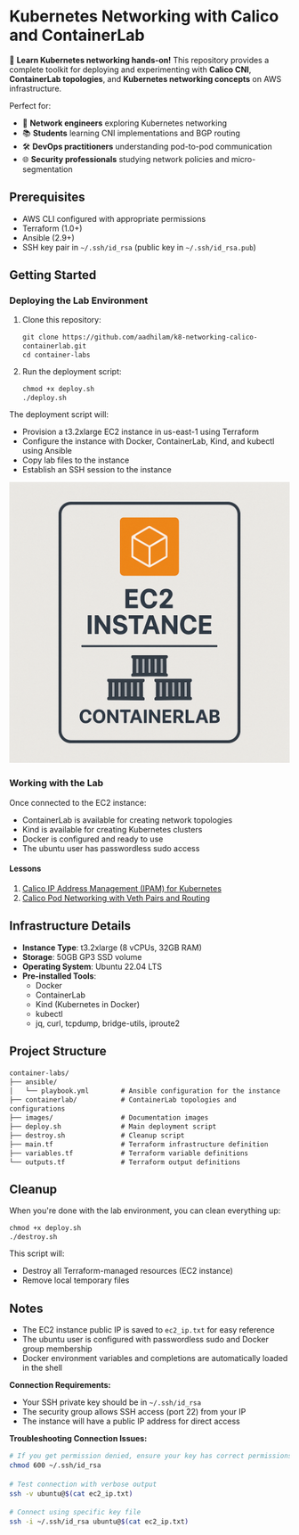 # Kubernetes Networking with Calico and ContainerLab

🎯 **Learn Kubernetes networking hands-on!** This repository provides a complete toolkit for deploying and experimenting with **Calico CNI**, **ContainerLab topologies**, and **Kubernetes networking concepts** on AWS infrastructure.

Perfect for:
- 🔬 **Network engineers** exploring Kubernetes networking
- 📚 **Students** learning CNI implementations and BGP routing
- 🛠️ **DevOps practitioners** understanding pod-to-pod communication
- 🌐 **Security professionals** studying network policies and micro-segmentation

## Prerequisites

- AWS CLI configured with appropriate permissions
- Terraform (1.0+)
- Ansible (2.9+)
- SSH key pair in `~/.ssh/id_rsa` (public key in `~/.ssh/id_rsa.pub`)

## Getting Started

### Deploying the Lab Environment

1. Clone this repository:
   ```
   git clone https://github.com/aadhilam/k8-networking-calico-containerlab.git
   cd container-labs
   ```

2. Run the deployment script:
   ```
   chmod +x deploy.sh
   ./deploy.sh
   ```

The deployment script will:
- Provision a t3.2xlarge EC2 instance in us-east-1 using Terraform
- Configure the instance with Docker, ContainerLab, Kind, and kubectl using Ansible
- Copy lab files to the instance
- Establish an SSH session to the instance

![EC2 ContainerLab Environment](images/ec2_containerlab.png)

### Working with the Lab

Once connected to the EC2 instance:
- ContainerLab is available for creating network topologies
- Kind is available for creating Kubernetes clusters
- Docker is configured and ready to use
- The ubuntu user has passwordless sudo access

#### Lessons
1. [Calico IP Address Management (IPAM) for Kubernetes](containerlab/calico-ipam/README.md)
2. [Calico Pod Networking with Veth Pairs and Routing](containerlab/pod-network/README.md)





## Infrastructure Details

- **Instance Type**: t3.2xlarge (8 vCPUs, 32GB RAM)
- **Storage**: 50GB GP3 SSD volume
- **Operating System**: Ubuntu 22.04 LTS
- **Pre-installed Tools**:
  - Docker
  - ContainerLab
  - Kind (Kubernetes in Docker)
  - kubectl
  - jq, curl, tcpdump, bridge-utils, iproute2

## Project Structure

```
container-labs/
├── ansible/
│   └── playbook.yml        # Ansible configuration for the instance
├── containerlab/           # ContainerLab topologies and configurations
├── images/                 # Documentation images
├── deploy.sh               # Main deployment script
├── destroy.sh              # Cleanup script
├── main.tf                 # Terraform infrastructure definition
├── variables.tf            # Terraform variable definitions
└── outputs.tf              # Terraform output definitions
```

## Cleanup

When you're done with the lab environment, you can clean everything up:

```
chmod +x deploy.sh
./destroy.sh
```

This script will:
- Destroy all Terraform-managed resources (EC2 instance)
- Remove local temporary files

## Notes

- The EC2 instance public IP is saved to `ec2_ip.txt` for easy reference
- The ubuntu user is configured with passwordless sudo and Docker group membership
- Docker environment variables and completions are automatically loaded in the shell

**Connection Requirements:**
- Your SSH private key should be in `~/.ssh/id_rsa`
- The security group allows SSH access (port 22) from your IP
- The instance will have a public IP address for direct access

**Troubleshooting Connection Issues:**
```bash
# If you get permission denied, ensure your key has correct permissions
chmod 600 ~/.ssh/id_rsa

# Test connection with verbose output
ssh -v ubuntu@$(cat ec2_ip.txt)

# Connect using specific key file
ssh -i ~/.ssh/id_rsa ubuntu@$(cat ec2_ip.txt)
```